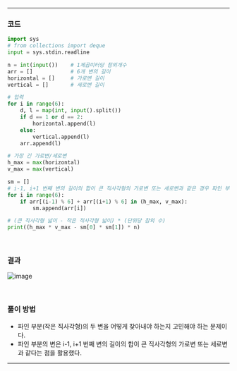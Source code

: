 ___
### 코드
```python
import sys
# from collections import deque
input = sys.stdin.readline

n = int(input())    # 1제곱미터당 참외개수
arr = []            # 6개 변의 길이
horizontal = []     # 가로변 길이 
vertical = []       # 세로변 길이 

# 입력
for i in range(6):
    d, l = map(int, input().split())
    if d == 1 or d == 2:
        horizontal.append(l)
    else:
        vertical.append(l)
    arr.append(l)

# 가장 긴 가로변/세로변
h_max = max(horizontal)
v_max = max(vertical)

sm = []
# i-1, i+1 번째 변의 길이의 합이 큰 직사각형의 가로변 또는 세로변과 같은 경우 파인 부분
for i in range(6):
    if arr[(i-1) % 6] + arr[(i+1) % 6] in (h_max, v_max):
        sm.append(arr[i])

# (큰 직사각형 넓이 - 작은 직사각형 넓이) * (단위당 참외 수)
print((h_max * v_max - sm[0] * sm[1]) * n)
```
<br>

### 결과
![image](https://github.com/minsuhan1/challenge100-codingtest-study/assets/50696567/2cff0997-372d-49d8-99aa-d54522c0b286)

<br>

### 풀이 방법
- 파인 부분(작은 직사각형)의 두 변을 어떻게 찾아내야 하는지 고민해야 하는 문제이다.
- 파인 부분의 변은 i-1, i+1 번째 변의 길이의 합이 큰 직사각형의 가로변 또는 세로변과 같다는 점을 활용했다.
___

